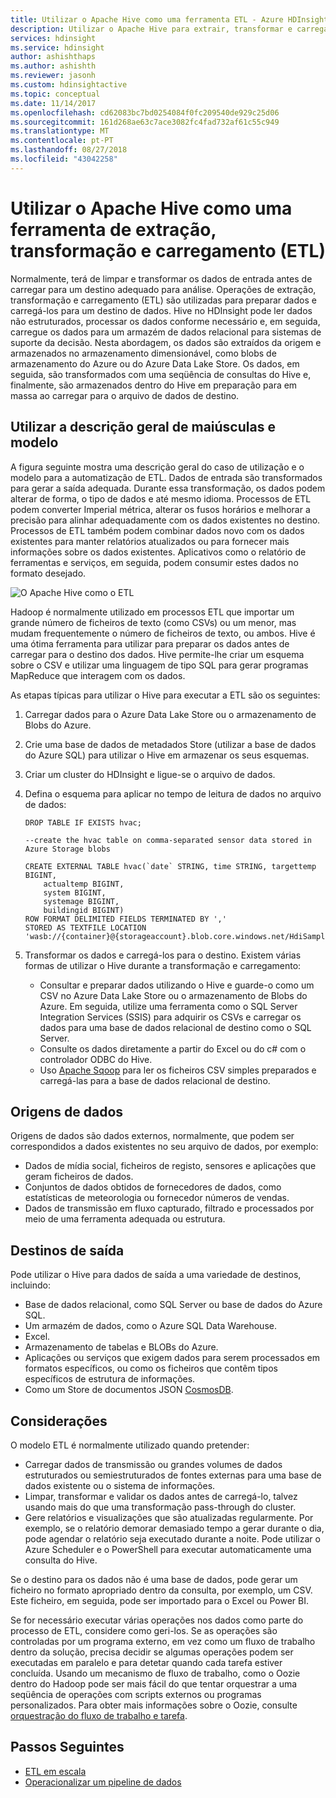 ```yaml
---
title: Utilizar o Apache Hive como uma ferramenta ETL - Azure HDInsight
description: Utilizar o Apache Hive para extrair, transformar e carregar (ETL) de dados no Azure HDInsight.
services: hdinsight
ms.service: hdinsight
author: ashishthaps
ms.author: ashishth
ms.reviewer: jasonh
ms.custom: hdinsightactive
ms.topic: conceptual
ms.date: 11/14/2017
ms.openlocfilehash: cd62083bc7bd0254084f0fc209540de929c25d06
ms.sourcegitcommit: 161d268ae63c7ace3082fc4fad732af61c55c949
ms.translationtype: MT
ms.contentlocale: pt-PT
ms.lasthandoff: 08/27/2018
ms.locfileid: "43042258"
---
```

# <a name="use-apache-hive-as-an-extract-transform-and-load-etl-tool"></a>Utilizar o Apache Hive como uma ferramenta de extração, transformação e carregamento (ETL)

Normalmente, terá de limpar e transformar os dados de entrada antes de carregar para um destino adequado para análise. Operações de extração, transformação e carregamento (ETL) são utilizadas para preparar dados e carregá-los para um destino de dados.  Hive no HDInsight pode ler dados não estruturados, processar os dados conforme necessário e, em seguida, carregue os dados para um armazém de dados relacional para sistemas de suporte da decisão. Nesta abordagem, os dados são extraídos da origem e armazenados no armazenamento dimensionável, como blobs de armazenamento do Azure ou do Azure Data Lake Store. Os dados, em seguida, são transformados com uma seqüência de consultas do Hive e, finalmente, são armazenados dentro do Hive em preparação para em massa ao carregar para o arquivo de dados de destino.

## <a name="use-case-and-model-overview"></a>Utilizar a descrição geral de maiúsculas e modelo

A figura seguinte mostra uma descrição geral do caso de utilização e o modelo para a automatização de ETL. Dados de entrada são transformados para gerar a saída adequada.  Durante essa transformação, os dados podem alterar de forma, o tipo de dados e até mesmo idioma.  Processos de ETL podem converter Imperial métrica, alterar os fusos horários e melhorar a precisão para alinhar adequadamente com os dados existentes no destino.  Processos de ETL também podem combinar dados novo com os dados existentes para manter relatórios atualizados ou para fornecer mais informações sobre os dados existentes.  Aplicativos como o relatório de ferramentas e serviços, em seguida, podem consumir estes dados no formato desejado.

![O Apache Hive como o ETL](./media/apache-hadoop-using-apache-hive-as-an-etl-tool/hdinsight-etl-architecture.png)

Hadoop é normalmente utilizado em processos ETL que importar um grande número de ficheiros de texto (como CSVs) ou um menor, mas mudam frequentemente o número de ficheiros de texto, ou ambos.  Hive é uma ótima ferramenta para utilizar para preparar os dados antes de carregar para o destino dos dados.  Hive permite-lhe criar um esquema sobre o CSV e utilizar uma linguagem de tipo SQL para gerar programas MapReduce que interagem com os dados. 

As etapas típicas para utilizar o Hive para executar a ETL são os seguintes:

1. Carregar dados para o Azure Data Lake Store ou o armazenamento de Blobs do Azure.
2. Crie uma base de dados de metadados Store (utilizar a base de dados do Azure SQL) para utilizar o Hive em armazenar os seus esquemas.
3. Criar um cluster do HDInsight e ligue-se o arquivo de dados.
4. Defina o esquema para aplicar no tempo de leitura de dados no arquivo de dados:

    ```
    DROP TABLE IF EXISTS hvac;

    --create the hvac table on comma-separated sensor data stored in Azure Storage blobs
    
    CREATE EXTERNAL TABLE hvac(`date` STRING, time STRING, targettemp BIGINT,
        actualtemp BIGINT, 
        system BIGINT, 
        systemage BIGINT, 
        buildingid BIGINT)
    ROW FORMAT DELIMITED FIELDS TERMINATED BY ',' 
    STORED AS TEXTFILE LOCATION 'wasb://{container}@{storageaccount}.blob.core.windows.net/HdiSamples/SensorSampleData/hvac/';
    ```

5. Transformar os dados e carregá-los para o destino.  Existem várias formas de utilizar o Hive durante a transformação e carregamento:

    * Consultar e preparar dados utilizando o Hive e guarde-o como um CSV no Azure Data Lake Store ou o armazenamento de Blobs do Azure.  Em seguida, utilize uma ferramenta como o SQL Server Integration Services (SSIS) para adquirir os CSVs e carregar os dados para uma base de dados relacional de destino como o SQL Server.
    * Consulte os dados diretamente a partir do Excel ou do c# com o controlador ODBC do Hive.
    * Uso [Apache Sqoop](apache-hadoop-use-sqoop-mac-linux.md) para ler os ficheiros CSV simples preparados e carregá-las para a base de dados relacional de destino.

## <a name="data-sources"></a>Origens de dados

Origens de dados são dados externos, normalmente, que podem ser correspondidos a dados existentes no seu arquivo de dados, por exemplo:

* Dados de mídia social, ficheiros de registo, sensores e aplicações que geram ficheiros de dados.
* Conjuntos de dados obtidos de fornecedores de dados, como estatísticas de meteorologia ou fornecedor números de vendas.
* Dados de transmissão em fluxo capturado, filtrado e processados por meio de uma ferramenta adequada ou estrutura.

<!-- TODO: (see Collecting and loading data into HDInsight). -->

## <a name="output-targets"></a>Destinos de saída

Pode utilizar o Hive para dados de saída a uma variedade de destinos, incluindo:

* Base de dados relacional, como SQL Server ou base de dados do Azure SQL.
* Um armazém de dados, como o Azure SQL Data Warehouse.
* Excel.
* Armazenamento de tabelas e BLOBs do Azure.
* Aplicações ou serviços que exigem dados para serem processados em formatos específicos, ou como os ficheiros que contêm tipos específicos de estrutura de informações.
* Como um Store de documentos JSON <a href="https://azure.microsoft.com/services/cosmos-db/">CosmosDB</a>.

## <a name="considerations"></a>Considerações

O modelo ETL é normalmente utilizado quando pretender:

* Carregar dados de transmissão ou grandes volumes de dados estruturados ou semiestruturados de fontes externas para uma base de dados existente ou o sistema de informações.
* Limpar, transformar e validar os dados antes de carregá-lo, talvez usando mais do que uma transformação pass-through do cluster.
* Gere relatórios e visualizações que são atualizadas regularmente.  Por exemplo, se o relatório demorar demasiado tempo a gerar durante o dia, pode agendar o relatório seja executado durante a noite.  Pode utilizar o Azure Scheduler e o PowerShell para executar automaticamente uma consulta do Hive.

Se o destino para os dados não é uma base de dados, pode gerar um ficheiro no formato apropriado dentro da consulta, por exemplo, um CSV. Este ficheiro, em seguida, pode ser importado para o Excel ou Power BI.

Se for necessário executar várias operações nos dados como parte do processo de ETL, considere como geri-los. Se as operações são controladas por um programa externo, em vez como um fluxo de trabalho dentro da solução, precisa decidir se algumas operações podem ser executadas em paralelo e para detetar quando cada tarefa estiver concluída. Usando um mecanismo de fluxo de trabalho, como o Oozie dentro do Hadoop pode ser mais fácil do que tentar orquestrar a uma seqüência de operações com scripts externos ou programas personalizados. Para obter mais informações sobre o Oozie, consulte [orquestração do fluxo de trabalho e tarefa](https://msdn.microsoft.com/library/dn749829.aspx).

## <a name="next-steps"></a>Passos Seguintes

* [ETL em escala](apache-hadoop-etl-at-scale.md)
* [Operacionalizar um pipeline de dados](../hdinsight-operationalize-data-pipeline.md)

<!-- * [ETL Deep Dive](../hdinsight-etl-deep-dive.md) -->
